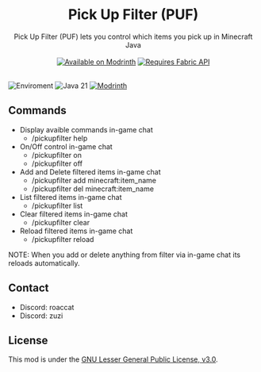 <div align="center"><h1>Pick Up Filter (PUF)</h1></div>
<div align="center">Pick Up Filter (PUF) lets you control which items you pick up in Minecraft Java</div>
<div><br></div>
<div align="center">
  <a href="https://modrinth.com/mod/pick-up-filter"><img src="https://cdn.jsdelivr.net/npm/@intergrav/devins-badges@3/assets/cozy/available/modrinth_vector.svg" alt="Available on Modrinth" /></a>
  <a href="https://modrinth.com/mod/fabric-api"><img src="https://cdn.jsdelivr.net/npm/@intergrav/devins-badges@3/assets/cozy/requires/fabric-api_vector.svg" alt="Requires Fabric API" /></a>
</div>
<div><br></div>

![Enviroment](https://img.shields.io/badge/Enviroment-Client%20&%20Server-purple)
![Java 21](https://img.shields.io/badge/Language-Java%2021-orange)
[![Modrinth](https://img.shields.io/modrinth/dt/9VTOF9VP?color=00AF5C&label=downloads&logo=modrinth)](https://modrinth.com/mod/pick-up-filter)

## Commands

- Display avaible commands in-game chat
    - /pickupfilter help
- On/Off control in-game chat
    - /pickupfilter on
    - /pickupfilter off
- Add and Delete filtered items in-game chat
    - /pickupfilter add minecraft:item_name
    - /pickupfilter del minecraft:item_name
- List filtered items in-game chat
    - /pickupfilter list
- Clear filtered items in-game chat
    - /pickupfilter clear
- Reload filtered items in-game chat
    - /pickupfilter reload

NOTE: When you add or delete anything from filter via in-game chat its reloads automatically.

## Contact
- Discord: roaccat
- Discord: zuzi

## License

This mod is under the [GNU Lesser General Public License, v3.0](LICENSE).
